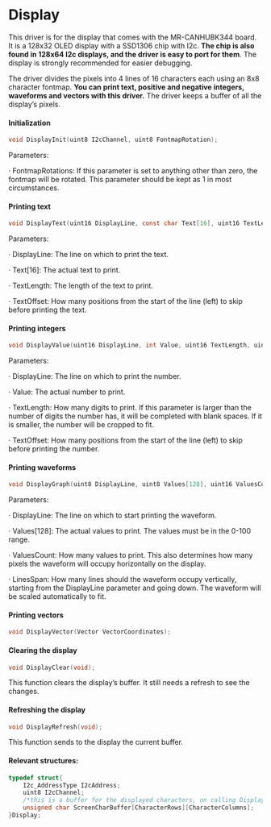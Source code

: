# Display

This driver is for the display that comes with the MR-CANHUBK344 board. It is a 128x32 OLED display with a SSD1306 chip with I2c. **The chip is also found in 128x64 I2c displays, and the driver is easy to port for them**. The display is strongly recommended for easier debugging.

The driver divides the pixels into 4 lines of 16 characters each using an 8x8 character fontmap. **You can print text, positive and negative integers, waveforms and vectors with this driver.** The driver keeps a buffer of all the display’s pixels.

#### &#x20;Initialization

```c
void DisplayInit(uint8 I2cChannel, uint8 FontmapRotation);
```

Parameters:

·       FontmapRotations: If this parameter is set to anything other than zero, the fontmap will be rotated. This parameter should be kept as 1 in most circumstances.

#### Printing text

```c
void DisplayText(uint16 DisplayLine, const char Text[16], uint16 TextLength, uint16 TextOffset);
```

Parameters:

·       DisplayLine: The line on which to print the text.

·       Text\[16]: The actual text to print.

·       TextLength: The length of the text to print.

·       TextOffset: How many positions from the start of the line (left) to skip before printing the text.

#### Printing integers

```c
void DisplayValue(uint16 DisplayLine, int Value, uint16 TextLength, uint16 TextOffset);
```

Parameters:

·       DisplayLine: The line on which to print the number.

·       Value: The actual number to print.

·       TextLength: How many digits to print. If this parameter is larger than the number of digits the number has, it will be completed with blank spaces. If it is smaller, the number will be cropped to fit.

·       TextOffset: How many positions from the start of the line (left) to skip before printing the number.

#### Printing waveforms

```c
void DisplayGraph(uint8 DisplayLine, uint8 Values[128], uint16 ValuesCount, uint8 LinesSpan);
```

Parameters:

·       DisplayLine: The line on which to start printing the waveform.

·       Values\[128]: The actual values to print. The values must be in the 0-100 range.

·       ValuesCount: How many values to print. This also determines how many pixels the waveform will occupy horizontally on the display.

·       LinesSpan: How many lines should the waveform occupy vertically, starting from the DisplayLine parameter and going down. The waveform will be scaled automatically to fit.

#### Printing vectors

```c
void DisplayVector(Vector VectorCoordinates);
```

#### Clearing the display

```c
void DisplayClear(void);
```

This function clears the display’s buffer. It still needs a refresh to see the changes.

#### Refreshing the display

```c
void DisplayRefresh(void);
```

This function sends to the display the current buffer.

#### Relevant structures:

```c
typedef struct{
    I2c_AddressType I2cAddress;
    uint8 I2cChannel;
    /*this is a buffer for the displayed characters, on calling DisplayRefresh() its contents are shown on screen*/
    unsigned char ScreenCharBuffer[CharacterRows][CharacterColumns];
}Display;
```
